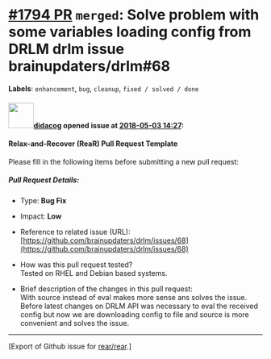 [\#1794 PR](https://github.com/rear/rear/pull/1794) `merged`: Solve problem with some variables loading config from DRLM drlm issue brainupdaters/drlm\#68
==========================================================================================================================================================

**Labels**: `enhancement`, `bug`, `cleanup`, `fixed / solved / done`

#### <img src="https://avatars.githubusercontent.com/u/5380209?u=163f1571e6b9c9c7df94e2c6ca152b0a7406b52d&v=4" width="50">[didacog](https://github.com/didacog) opened issue at [2018-05-03 14:27](https://github.com/rear/rear/pull/1794):

#### Relax-and-Recover (ReaR) Pull Request Template

Please fill in the following items before submitting a new pull request:

##### Pull Request Details:

-   Type: **Bug Fix**

-   Impact: **Low**

-   Reference to related issue (URL):
    [https://github.com/brainupdaters/drlm/issues/68](https://github.com/brainupdaters/drlm/issues/68)

-   How was this pull request tested?  
    Tested on RHEL and Debian based systems.

-   Brief description of the changes in this pull request:  
    With source instead of eval makes more sense ans solves the issue.  
    Before latest changes on DRLM API was necessary to eval the received
    config but now we are downloading config to file and source is more
    convenient and solves the issue.

------------------------------------------------------------------------

\[Export of Github issue for
[rear/rear](https://github.com/rear/rear).\]
